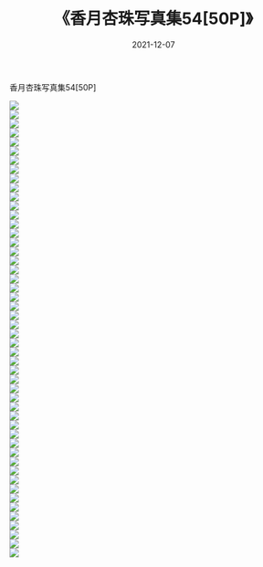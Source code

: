 ﻿---
layout: post
title:  《香月杏珠写真集54[50P]》
date:   2021-12-07
img: http://pic.660000.xyz/1:/性感/2021/香月杏珠写真集54[50P]/000.jpg
categories: [美女, 清纯, 唯美]
---

香月杏珠写真集54[50P]

  ![](http://pic.660000.xyz/1:/性感/2021/香月杏珠写真集54[50P]/001.jpg) <br> ![](http://pic.660000.xyz/1:/性感/2021/香月杏珠写真集54[50P]/002.jpg) <br> ![](http://pic.660000.xyz/1:/性感/2021/香月杏珠写真集54[50P]/003.jpg) <br> ![](http://pic.660000.xyz/1:/性感/2021/香月杏珠写真集54[50P]/004.jpg) <br> ![](http://pic.660000.xyz/1:/性感/2021/香月杏珠写真集54[50P]/005.jpg) <br> ![](http://pic.660000.xyz/1:/性感/2021/香月杏珠写真集54[50P]/006.jpg) <br> ![](http://pic.660000.xyz/1:/性感/2021/香月杏珠写真集54[50P]/007.jpg) <br> ![](http://pic.660000.xyz/1:/性感/2021/香月杏珠写真集54[50P]/008.jpg) <br> ![](http://pic.660000.xyz/1:/性感/2021/香月杏珠写真集54[50P]/009.jpg) <br> ![](http://pic.660000.xyz/1:/性感/2021/香月杏珠写真集54[50P]/010.jpg) <br> ![](http://pic.660000.xyz/1:/性感/2021/香月杏珠写真集54[50P]/011.jpg) <br> ![](http://pic.660000.xyz/1:/性感/2021/香月杏珠写真集54[50P]/012.jpg) <br> ![](http://pic.660000.xyz/1:/性感/2021/香月杏珠写真集54[50P]/013.jpg) <br> ![](http://pic.660000.xyz/1:/性感/2021/香月杏珠写真集54[50P]/014.jpg) <br> ![](http://pic.660000.xyz/1:/性感/2021/香月杏珠写真集54[50P]/015.jpg) <br> ![](http://pic.660000.xyz/1:/性感/2021/香月杏珠写真集54[50P]/016.jpg) <br> ![](http://pic.660000.xyz/1:/性感/2021/香月杏珠写真集54[50P]/017.jpg) <br> ![](http://pic.660000.xyz/1:/性感/2021/香月杏珠写真集54[50P]/018.jpg) <br> ![](http://pic.660000.xyz/1:/性感/2021/香月杏珠写真集54[50P]/019.jpg) <br> ![](http://pic.660000.xyz/1:/性感/2021/香月杏珠写真集54[50P]/020.jpg) <br> ![](http://pic.660000.xyz/1:/性感/2021/香月杏珠写真集54[50P]/021.jpg) <br> ![](http://pic.660000.xyz/1:/性感/2021/香月杏珠写真集54[50P]/022.jpg) <br> ![](http://pic.660000.xyz/1:/性感/2021/香月杏珠写真集54[50P]/023.jpg) <br> ![](http://pic.660000.xyz/1:/性感/2021/香月杏珠写真集54[50P]/024.jpg) <br> ![](http://pic.660000.xyz/1:/性感/2021/香月杏珠写真集54[50P]/025.jpg) <br> ![](http://pic.660000.xyz/1:/性感/2021/香月杏珠写真集54[50P]/026.jpg) <br> ![](http://pic.660000.xyz/1:/性感/2021/香月杏珠写真集54[50P]/027.jpg) <br> ![](http://pic.660000.xyz/1:/性感/2021/香月杏珠写真集54[50P]/028.jpg) <br> ![](http://pic.660000.xyz/1:/性感/2021/香月杏珠写真集54[50P]/029.jpg) <br> ![](http://pic.660000.xyz/1:/性感/2021/香月杏珠写真集54[50P]/030.jpg) <br> ![](http://pic.660000.xyz/1:/性感/2021/香月杏珠写真集54[50P]/031.jpg) <br> ![](http://pic.660000.xyz/1:/性感/2021/香月杏珠写真集54[50P]/032.jpg) <br> ![](http://pic.660000.xyz/1:/性感/2021/香月杏珠写真集54[50P]/033.jpg) <br> ![](http://pic.660000.xyz/1:/性感/2021/香月杏珠写真集54[50P]/034.jpg) <br> ![](http://pic.660000.xyz/1:/性感/2021/香月杏珠写真集54[50P]/035.jpg) <br> ![](http://pic.660000.xyz/1:/性感/2021/香月杏珠写真集54[50P]/036.jpg) <br> ![](http://pic.660000.xyz/1:/性感/2021/香月杏珠写真集54[50P]/037.jpg) <br> ![](http://pic.660000.xyz/1:/性感/2021/香月杏珠写真集54[50P]/038.jpg) <br> ![](http://pic.660000.xyz/1:/性感/2021/香月杏珠写真集54[50P]/039.jpg) <br> ![](http://pic.660000.xyz/1:/性感/2021/香月杏珠写真集54[50P]/040.jpg) <br> ![](http://pic.660000.xyz/1:/性感/2021/香月杏珠写真集54[50P]/041.jpg) <br> ![](http://pic.660000.xyz/1:/性感/2021/香月杏珠写真集54[50P]/042.jpg) <br> ![](http://pic.660000.xyz/1:/性感/2021/香月杏珠写真集54[50P]/043.jpg) <br> ![](http://pic.660000.xyz/1:/性感/2021/香月杏珠写真集54[50P]/044.jpg) <br> ![](http://pic.660000.xyz/1:/性感/2021/香月杏珠写真集54[50P]/045.jpg) <br> ![](http://pic.660000.xyz/1:/性感/2021/香月杏珠写真集54[50P]/046.jpg) <br> ![](http://pic.660000.xyz/1:/性感/2021/香月杏珠写真集54[50P]/047.jpg) <br> ![](http://pic.660000.xyz/1:/性感/2021/香月杏珠写真集54[50P]/048.jpg) <br> ![](http://pic.660000.xyz/1:/性感/2021/香月杏珠写真集54[50P]/049.jpg) <br> ![](http://pic.660000.xyz/1:/性感/2021/香月杏珠写真集54[50P]/050.jpg) <br>